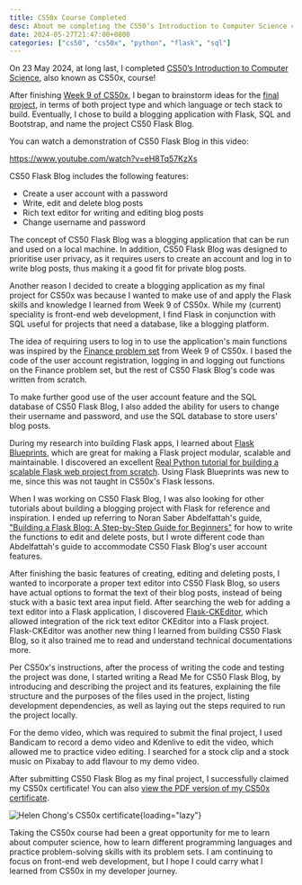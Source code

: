 ```yaml
---
title: CS50x Course Completed
desc: About me completing the CS50’s Introduction to Computer Science course.
date: 2024-05-27T21:47:00+0800
categories: ["cs50", "cs50x", "python", "flask", "sql"]
---
```


On 23 May 2024, at long last, I completed [CS50’s Introduction to Computer Science](https://cs50.harvard.edu/x/2024/), also known as CS50x, course!

After finishing [Week 9 of CS50x](2024-04-15-cs50x-week-9-completed.md), I began to brainstorm ideas for the [final project](https://cs50.harvard.edu/x/2024/project/), in terms of both project type and which language or tech stack to build. Eventually, I chose to build a blogging application with Flask, SQL and Bootstrap, and name the project CS50 Flask Blog.

You can watch a demonstration of CS50 Flask Blog in this video:

https://www.youtube.com/watch?v=eH8Tq57KzXs

CS50 Flask Blog includes the following features:
- Create a user account with a password
- Write, edit and delete blog posts
- Rich text editor for writing and editing blog posts
- Change username and password

The concept of CS50 Flask Blog was a blogging application that can be run and used on a local machine. In addition, CS50 Flask Blog was designed to prioritise user privacy, as it requires users to create an account and log in to write blog posts, thus making it a good fit for private blog posts.

Another reason I decided to create a blogging application as my final project for CS50x was because I wanted to make use of and apply the Flask skills and knowledge I learned from Week 9 of CS50x. While my (current) speciality is front-end web development, I find Flask in conjunction with SQL useful for projects that need a database, like a blogging platform.

The idea of requiring users to log in to use the application's main functions was inspired by the [Finance problem set](https://cs50.harvard.edu/x/2024/psets/9/finance/) from Week 9 of CS50x. I based the code of the user account registration, logging in and logging out functions on the Finance problem set, but the rest of CS50 Flask Blog's code was written from scratch.

To make further good use of the user account feature and the SQL database of CS50 Flask Blog, I also added the ability for users to change their username and password, and use the SQL database to store users' blog posts.

During my research into building Flask apps, I learned about [Flask Blueprints](https://flask.palletsprojects.com/en/2.3.x/blueprints/), which are great for making a Flask project modular, scalable and maintainable. I discovered an excellent [Real Python tutorial for building a scalable Flask web project from scratch](https://realpython.com/flask-project/). Using Flask Blueprints was new to me, since this was not taught in CS50x's Flask lessons.

When I was working on CS50 Flask Blog, I was also looking for other tutorials about building a blogging project with Flask for reference and inspiration. I ended up referring to Noran Saber Abdelfattah's guide, ["Building a Flask Blog: A Step-by-Step Guide for Beginners"](https://medium.com/@noransaber685/building-a-flask-blog-a-step-by-step-guide-for-beginners-8bffe925cd0e) for how to write the functions to edit and delete posts, but I wrote different code than Abdelfattah's guide to accommodate CS50 Flask Blog's user account features.

After finishing the basic features of creating, editing and deleting posts, I wanted to incorporate a proper text editor into CS50 Flask Blog, so users have actual options to format the text of their blog posts, instead of being stuck with a basic text area input field. After searching the web for adding a text editor into a Flask application, I discovered [Flask-CKEditor](https://flask-ckeditor.readthedocs.io/en/latest/index.html), which allowed integration of the rick text editor CKEditor into a Flask project. Flask-CKEditor was another new thing I learned from building CS50 Flask Blog, so it also trained me to read and understand technical documentations more.

Per CS50x's instructions, after the process of writing the code and testing the project was done, I started writing a Read Me for CS50 Flask Blog, by introducing and describing the project and its features, explaining the file structure and the purposes of the files used in the project, listing development dependencies, as well as laying out the steps required to run the project locally.

For the demo video, which was required to submit the final project, I used Bandicam to record a demo video and Kdenlive to edit the video, which allowed me to practice video editing. I searched for a stock clip and a stock music on Pixabay to add flavour to my demo video.

After submitting CS50 Flask Blog as my final project, I successfully claimed my CS50x certificate! You can also [view the PDF version of my CS50x certificate](https://cs50.harvard.edu/certificates/8cb0f5a4-4107-4df6-8abc-cfab3a437367).

![Helen Chong's CS50x certificate](/assets/images/posts/cs50x-course-completed/CS50x-certificate.avif){loading="lazy"}

Taking the CS50x course had been a great opportunity for me to learn about computer science, how to learn different programming languages and practice problem-solving skills with its problem sets. I am continuing to focus on front-end web development, but I hope I could carry what I learned from CS50x in my developer journey.